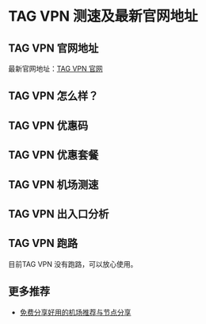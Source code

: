 # TAG VPN 测速及最新官网地址

## TAG VPN 官网地址
最新官网地址：[TAG VPN 官网](https://jch.affxc.com/tag-vpn/)

## TAG VPN 怎么样？


## TAG VPN 优惠码


## TAG VPN 优惠套餐


## TAG VPN 机场测速


## TAG VPN 出入口分析


## TAG VPN 跑路
目前TAG VPN 没有跑路，可以放心使用。

## 更多推荐
 - [免费分享好用的机场推荐与节点分享](https://github.com/jichanghub/jichangtuijian)
